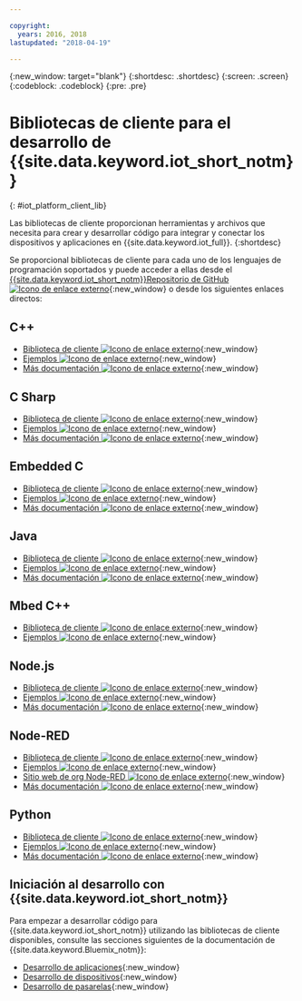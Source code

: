 ```yaml
---

copyright:
  years: 2016, 2018
lastupdated: "2018-04-19"

---
```


{:new_window: target="blank"}
{:shortdesc: .shortdesc}
{:screen: .screen}
{:codeblock: .codeblock}
{:pre: .pre}

# Bibliotecas de cliente para el desarrollo de {{site.data.keyword.iot_short_notm}}
{: #iot_platform_client_lib}

Las bibliotecas de cliente proporcionan herramientas y archivos que necesita para crear y desarrollar código para integrar y conectar los dispositivos y aplicaciones en {{site.data.keyword.iot_full}}.
{:shortdesc}

Se proporcional bibliotecas de cliente para cada uno de los lenguajes de programación soportados y puede acceder a ellas desde el [{{site.data.keyword.iot_short_notm}}Repositorio de GitHub ![Icono de enlace externo](../../icons/launch-glyph.svg "Icono de enlace externo")](https://github.com/ibm-watson-iot){:new_window} o desde los siguientes enlaces directos:

## C++

- [Biblioteca de cliente ![Icono de enlace externo](../../icons/launch-glyph.svg "Icono de enlace externo")](https://github.com/ibm-watson-iot/iot-cpp){:new_window}
- [Ejemplos ![Icono de enlace externo](../../icons/launch-glyph.svg "Icono de enlace externo")](https://github.com/ibm-watson-iot/iot-cpp/tree/master/samples){:new_window}
- [Más documentación ![Icono de enlace externo](../../icons/launch-glyph.svg "Icono de enlace externo")](https://github.com/ibm-watson-iot/iot-cpp/blob/master/README.md){:new_window}

## C Sharp
- [Biblioteca de cliente ![Icono de enlace externo](../../icons/launch-glyph.svg "Icono de enlace externo")](https://github.com/ibm-watson-iot/iot-csharp){:new_window}
- [Ejemplos ![Icono de enlace externo](../../icons/launch-glyph.svg "Icono de enlace externo")](https://github.com/ibm-watson-iot/iot-csharp/tree/master/sample){:new_window}
- [Más documentación ![Icono de enlace externo](../../icons/launch-glyph.svg "Icono de enlace externo")](https://github.com/ibm-watson-iot/iot-csharp/blob/master/README.md){:new_window}

## Embedded C

- [Biblioteca de cliente ![Icono de enlace externo](../../icons/launch-glyph.svg "Icono de enlace externo")](https://github.com/ibm-watson-iot/iot-embeddedc){:new_window}
- [Ejemplos ![Icono de enlace externo](../../icons/launch-glyph.svg "Icono de enlace externo")](https://github.com/ibm-watson-iot/iot-embeddedc/tree/master/samples){:new_window}
- [Más documentación ![Icono de enlace externo](../../icons/launch-glyph.svg "Icono de enlace externo")](https://github.com/ibm-watson-iot/iot-embeddedc/blob/master/README.md){:new_window}


## Java
- [Biblioteca de cliente ![Icono de enlace externo](../../icons/launch-glyph.svg "Icono de enlace externo")](https://github.com/ibm-watson-iot/iot-java){:new_window}
- [Ejemplos ![Icono de enlace externo](../../icons/launch-glyph.svg "Icono de enlace externo")](https://github.com/ibm-watson-iot/iot-java#samples){:new_window}
- [Más documentación ![Icono de enlace externo](../../icons/launch-glyph.svg "Icono de enlace externo")](https://github.com/ibm-watson-iot/iot-java/blob/master/README.md){:new_window}

## Mbed C++

- [Biblioteca de cliente ![Icono de enlace externo](../../icons/launch-glyph.svg "Icono de enlace externo")](https://os.mbed.com/teams/IBM_IoT/code/IBMIoTF/){:new_window}
- [Ejemplos ![Icono de enlace externo](../../icons/launch-glyph.svg "Icono de enlace externo")](https://os.mbed.com/teams/IBM_IoT/code/IBMIoTClientLibrarySample/){:new_window}

## Node.js
- [Biblioteca de cliente ![Icono de enlace externo](../../icons/launch-glyph.svg "Icono de enlace externo")](https://github.com/ibm-watson-iot/iot-nodejs){:new_window}
- [Ejemplos ![Icono de enlace externo](../../icons/launch-glyph.svg "Icono de enlace externo")](https://github.com/ibm-watson-iot/iot-nodejs/tree/master/samples){:new_window}
- [Más documentación ![Icono de enlace externo](../../icons/launch-glyph.svg "Icono de enlace externo")](https://github.com/ibm-watson-iot/iot-nodejs/blob/master/README.md){:new_window}

## Node-RED
- [Biblioteca de cliente ![Icono de enlace externo](../../icons/launch-glyph.svg "Icono de enlace externo")](https://github.com/ibm-watson-iot/iot-nodered){:new_window}
- [Ejemplos ![Icono de enlace externo](../../icons/launch-glyph.svg "Icono de enlace externo")](https://github.com/ibm-watson-iot/iot-nodered/tree/master/samples/rpi){:new_window}
- [Sitio web de org Node-RED ![Icono de enlace externo](../../icons/launch-glyph.svg "Icono de enlace externo")](http://nodered.org/){:new_window}
- [Más documentación ![Icono de enlace externo](../../icons/launch-glyph.svg "Icono de enlace externo")](https://github.com/ibm-watson-iot/iot-nodered/blob/master/README.md){:new_window}

## Python
- [Biblioteca de cliente ![Icono de enlace externo](../../icons/launch-glyph.svg "Icono de enlace externo")](https://github.com/ibm-watson-iot/iot-python){:new_window}
- [Ejemplos ![Icono de enlace externo](../../icons/launch-glyph.svg "Icono de enlace externo")](https://github.com/ibm-watson-iot/iot-python/tree/master/samples){:new_window}
- [Más documentación ![Icono de enlace externo](../../icons/launch-glyph.svg "Icono de enlace externo")](https://github.com/ibm-watson-iot/iot-python/blob/master/README.rst){:new_window}

## Iniciación al desarrollo con {{site.data.keyword.iot_short_notm}}

Para empezar a desarrollar código para {{site.data.keyword.iot_short_notm}} utilizando las bibliotecas de cliente disponibles, consulte las secciones siguientes de la documentación de {{site.data.keyword.Bluemix_notm}}:

- [Desarrollo de aplicaciones](applications/api.html){:new_window}
- [Desarrollo de dispositivos](devices/api.html){:new_window}
- [Desarrollo de pasarelas](gateways/mqtt.html){:new_window}
